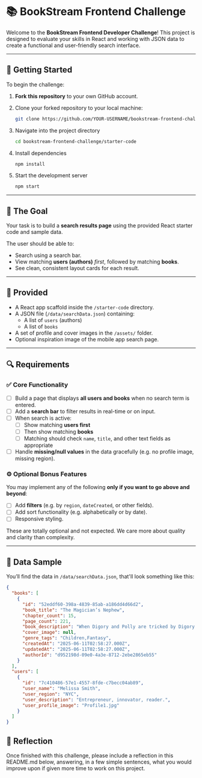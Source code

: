 # 📚 BookStream Frontend Challenge

Welcome to the **BookStream Frontend Developer Challenge**! This project is designed to evaluate your skills in React and working with JSON data to create a functional and user-friendly search interface.

---

## 🚀 Getting Started

To begin the challenge:

1. **Fork this repository** to your own GitHub account.
2. Clone your forked repository to your local machine:

   ```bash
   git clone https://github.com/YOUR-USERNAME/bookstream-frontend-challenge.git
   ```

3. Navigate into the project directory
   ```bash
   cd bookstream-frontend-challenge/starter-code
   ```
4. Install dependencies
   ```bash
   npm install
   ```
5. Start the development server
   ```bash
   npm start

   ```

---

## 🧠 The Goal

Your task is to build a **search results page** using the provided React starter code and sample data.

The user should be able to:

- Search using a search bar.
- View matching **users (authors)** _first_, followed by matching **books**.
- See clean, consistent layout cards for each result.

---

## 📁 Provided

- A React app scaffold inside the `/starter-code` directory.
- A JSON file (`/data/searchData.json`) containing:
  - A list of `users` (authors)
  - A list of `books`
- A set of profile and cover images in the `/assets/` folder.
- Optional inspiration image of the mobile app search page.

---

## 🔍 Requirements

### ✅ Core Functionality

- [ ] Build a page that displays **all users and books** when no search term is entered.
- [ ] Add a **search bar** to filter results in real-time or on input.
- [ ] When search is active:
  - [ ] Show matching **users first**
  - [ ] Then show matching **books**
  - [ ] Matching should check `name`, `title`, and other text fields as appropriate
- [ ] Handle **missing/null values** in the data gracefully (e.g. no profile image, missing region).

### ⚙️ Optional Bonus Features

You may implement any of the following **only if you want to go above and beyond**:

- [ ] Add **filters** (e.g. by `region`, `dateCreated`, or other fields).
- [ ] Add sort functionality (e.g. alphabetically or by date).
- [ ] Responsive styling.

These are totally optional and not expected. We care more about quality and clarity than complexity.

---

## 🧪 Data Sample

You’ll find the data in `/data/searchData.json`, that'll look something like this:

```json
{
  "books": [
    {
      "id": "52eddf60-398a-4839-85ab-a186dd4d66d2",
      "book_title": "The Magician’s Nephew",
      "chapter_count": 15,
      "page_count": 221,
      "book_description": "When Digory and Polly are tricked by Digory’s peculiar Uncle Andrew into becoming part of an experiment, they set off on the adventure of a lifetime. What happens to the children when they touch Uncle Andrew’s magic rings is far beyond anything even the old magician could have imagined. Hurtled into the Wood between the Worlds, the children soon find that they can enter many worlds through the mysterious pools there. In one world they encounter the evil Queen Jadis, who wreaks havoc in the streets of London when she is accidentally brought back with them. When they finally manage to pull her out of London, unintentionally taking along Uncle Andrew and a coachman with his horse, they find themselves in what will come to be known as the land of Narnia.",
      "cover_image": null,
      "genre_tags": "Children,Fantasy",
      "createdAt": "2025-06-11T02:58:27.000Z",
      "updatedAt": "2025-06-11T02:58:27.000Z",
      "authorId": "d952198d-09e0-4a3e-8712-2ebe2865eb55"
    }
  ],
  "users": [
    {
      "id": "7c410486-57e1-4557-8fde-c7becc04ab89",
      "user_name": "Melissa Smith",
      "user_region": "NYC",
      "user_description": "Entrepreneur, innovator, reader.",
      "user_profile_image": "Profile1.jpg"
    }
  ]
}
```

## 📝 Reflection

Once finished with this challenge, please include a reflection in this README.md below, answering, in a few simple sentences, what you would improve upon if given more time to work on this project.
